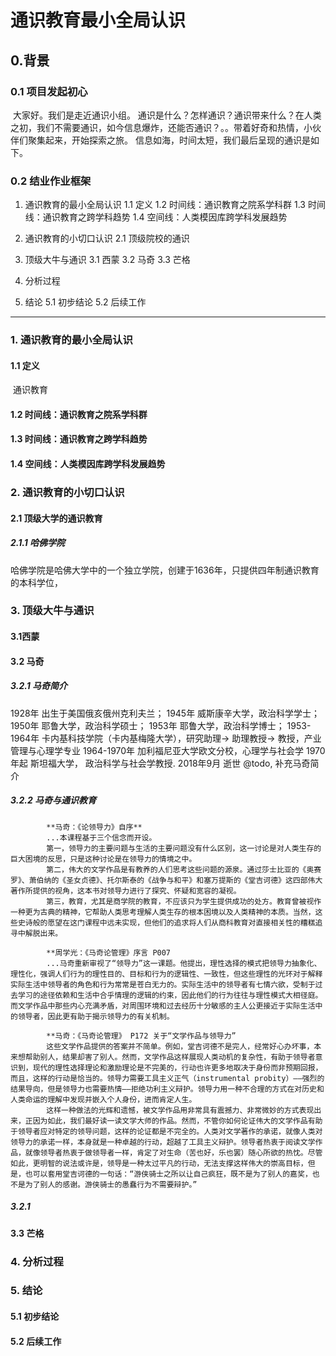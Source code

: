 # 通识教育最小全局认识

## 0.背景

### 0.1 项目发起初心

​	大家好。我们是走近通识小组。
​	通识是什么？怎样通识？通识带来什么？在人类之初，我们不需要通识，如今信息爆炸，还能否通识？。。
​	带着好奇和热情，小伙伴们聚集起来，开始探索之旅。
​	信息如海，时间太短，我们最后呈现的通识是如下。

### 0.2 结业作业框架


1. 通识教育的最小全局认识
1.1 定义 
1.2 时间线：通识教育之院系学科群
1.3 时间线：通识教育之跨学科趋势
1.4 空间线：人类模因库跨学科发展趋势

2. 通识教育的小切口认识
2.1 顶级院校的通识

3. 顶级大牛与通识
3.1 西蒙
3.2 马奇
3.3 芒格

4. 分析过程

5. 结论
5.1 初步结论
5.2 后续工作

------

### 1. 通识教育的最小全局认识

#### 	1.1 定义	

​		通识教育

#### 	1.2 时间线：通识教育之院系学科群

#### 	1.3 时间线：通识教育之跨学科趋势

#### 	1.4 空间线：人类模因库跨学科发展趋势

### 2. 通识教育的小切口认识

#### 	2.1 顶级大学的通识教育

##### 		2.1.1 哈佛学院

​			哈佛学院是哈佛大学中的一个独立学院，创建于1636年，只提供四年制通识教育的本科学位，

### 3. 顶级大牛与通识

#### 	3.1西蒙	

#### 	3.2 马奇
##### 3.2.1 马奇简介
1928年 出生于美国俄亥俄州克利夫兰；
1945年 威斯康辛大学，政治科学学士；
1950年 耶鲁大学，政治科学硕士；
1953年 耶鲁大学，政治科学博士；
1953-1964年 卡内基科技学院（卡内基梅隆大学），研究助理-> 助理教授-> 教授，产业管理与心理学专业
1964-1970年 加利福尼亚大学欧文分校，心理学与社会学
1970年起 斯坦福大学， 政治科学与社会学教授.
2018年9月 逝世
@todo, 补充马奇简介

##### 3.2.2 马奇与通识教育
            **马奇：《论领导力》自序**
            ...本课程基于三个信念而开设。
            第一，领导力的主要问题与生活的主要问题没有什么区别，这一讨论是对人类生存的巨大困境的反思，只是这种讨论是在领导力的情境之中。
            第二，伟大的文学作品是有教养的人们思考这些问题的源泉。通过莎士比亚的《奥赛罗》、萧伯纳的《圣女贞德》、托尔斯泰的《战争与和平》和塞万提斯的《堂吉诃德》这四部伟大著作所提供的视角，这本书对领导力进行了探究、怀疑和宽容的凝视。
            第三，教育，尤其是商学院的教育，不应该只为学生提供成功的处方。教育曾被视作一种更为古典的精神，它帮助人类思考理解人类生存的根本困境以及人类精神的本质。当然，这些史诗般的愿望在这门课程中远未实现，但他们的追求将人们从商科教育对直接相关性的糟糕追寻中解脱出来。
            
            **周学光：《马奇论管理》序言 P007
            ...马奇重新审视了“领导力”这一课题。他提出，理性选择的模式把领导力抽象化、理性化，强调人们行为的理性目的、目标和行为的逻辑性、一致性，但这些理性的光环对于解释实际生活中领导者的角色和行为常常是苍白无力的。实际生活中的领导者有七情六欲，受制于过去学习的途径依赖和生活中合乎情理的逻辑的约束，因此他们的行为往往与理性模式大相径庭。而文学作品中那些内心充满矛盾，对周围环境和过去经历十分敏感的主人公更接近于实际生活中的领导者，因此更有助于揭示领导力的有关机制。
            
            **马奇：《马奇论管理》 P172 关于“文学作品与领导力”
            这些文学作品提供的答案并不简单。例如，堂吉诃德不是完人，经常好心办坏事，本来想帮助别人，结果却害了别人。然而，文学作品这样展现人类动机的复杂性，有助于领导者意识到，现代的理性选择理论和激励理论是不完美的，行动也许更多地取决于身份而非预期回报，而且，这样的行动是恰当的。领导力需要工具主义正气（instrumental probity）——强烈的结果导向，但是领导力也需要热情——拒绝功利主义辩护。领导力用一种不合理的方式在对历史和人类命运的理解中发现并嵌入个人身份，进而肯定人生。
            这样一种做法的光辉和遗憾，被文学作品用非常具有震撼力、非常微妙的方式表现出来，正因为如此，我们最好读一读文学大师的作品。然而，不管你如何论证伟大的文学作品有助于领导者应对特定的领导问题，这样的论证都是不完全的。人类对文学著作的承诺，就像人类对领导力的承诺一样，本身就是一种卓越的行动，超越了工具主义辩护。领导者热衷于阅读文学作品，就像领导者热衷于做领导者一样，肯定了对生命（苦也好，乐也罢）随心所欲的热忱。尽管如此，更明智的说法或许是，领导是一种太过平凡的行动，无法支撑这样伟大的崇高目标，但是，也可以套用堂吉诃德的一句话：“游侠骑士之所以让自己疯狂，既不是为了别人的嘉奖，也不是为了别人的感谢。游侠骑士的愚蠢行为不需要辩护。”
            
            
##### 3.2.1
#### 	3.3 芒格

### 4. 分析过程

### 5. 结论

#### 	5.1 初步结论	

#### 	5.2 后续工作
